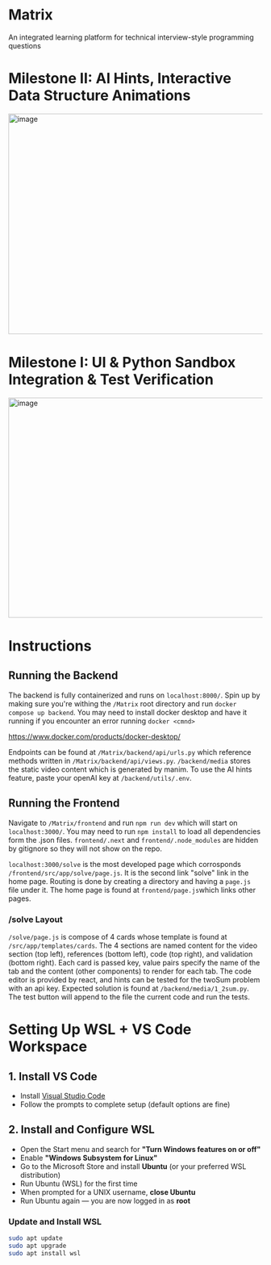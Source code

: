 # Matrix
An integrated learning platform for technical interview-style programming questions
# Milestone II: AI Hints, Interactive Data Structure Animations

<img width="953" height="437" alt="image" src="https://github.com/user-attachments/assets/559403b0-bd68-44a4-a4ec-426d3f1d1c78" />

# Milestone I: UI & Python Sandbox Integration & Test Verification

<img width="959" height="436" alt="image" src="https://github.com/user-attachments/assets/18881a97-72fd-405b-a048-dc6a8d7d51c5" />

# Instructions
## Running the Backend
The backend is fully containerized and runs on ```localhost:8000/```. Spin up by making sure you're withing the ```/Matrix``` root directory and run ```docker compose up backend```. You may need to install docker desktop and have it running if you encounter an error running ```docker <cmnd>```

https://www.docker.com/products/docker-desktop/

Endpoints can be found at ```/Matrix/backend/api/urls.py``` which reference methods written in ```/Matrix/backend/api/views.py```. ```/backend/media``` stores the static video content which is generated by manim. To use the AI hints feature, paste your openAI key at ```/backend/utils/.env```.

## Running the Frontend
Navigate to ```/Matrix/frontend``` and run ```npm run dev``` which will start on ```localhost:3000/```. You may need to run ```npm install``` to load all dependencies form the .json files. ```frontend/.next``` and  ```frontend/.node_modules``` are hidden by gitignore so they will not show on the repo.  

```localhost:3000/solve``` is the most developed page which corrosponds ```/frontend/src/app/solve/page.js```. It is the second link "solve" link in the home page. Routing is done by creating a directory and having a ```page.js``` file under it. The home page is found at ```frontend/page.js```which links other pages.

### /solve Layout
```/solve/page.js``` is compose of 4 cards whose template is found at ```/src/app/templates/cards```. The 4 sections are named content for the video section (top left), references (bottom left), code (top right), and validation (bottom right). Each card is passed key, value pairs specify the name of the tab and the content (other components) to render for each tab. The code editor is provided by react, and hints can be tested for the twoSum problem with an api key. Expected solution is found at ```/backend/media/1_2sum.py```. The test button will append to the file the current code and run the tests.

# Setting Up WSL + VS Code Workspace

## 1. Install VS Code

- Install [Visual Studio Code](https://code.visualstudio.com/)
- Follow the prompts to complete setup (default options are fine)

## 2. Install and Configure WSL

- Open the Start menu and search for **"Turn Windows features on or off"**
- Enable **"Windows Subsystem for Linux"**
- Go to the Microsoft Store and install **Ubuntu** (or your preferred WSL distribution)
- Run Ubuntu (WSL) for the first time
- When prompted for a UNIX username, **close Ubuntu**
- Run Ubuntu again — you are now logged in as **root**

### Update and Install WSL

```bash
sudo apt update
sudo apt upgrade
sudo apt install wsl
